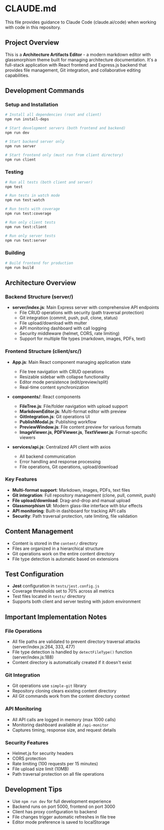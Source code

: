 # CLAUDE.md

This file provides guidance to Claude Code (claude.ai/code) when working with code in this repository.

## Project Overview

This is a **Architecture Artifacts Editor** - a modern markdown editor with glassmorphism theme built for managing architecture documentation. It's a full-stack application with React frontend and Express.js backend that provides file management, Git integration, and collaborative editing capabilities.

## Development Commands

### Setup and Installation
```bash
# Install all dependencies (root and client)
npm run install-deps

# Start development servers (both frontend and backend)
npm run dev

# Start backend server only
npm run server

# Start frontend only (must run from client directory)
npm run client
```

### Testing
```bash
# Run all tests (both client and server)
npm test

# Run tests in watch mode
npm run test:watch

# Run tests with coverage
npm run test:coverage

# Run only client tests
npm run test:client

# Run only server tests
npm run test:server
```

### Building
```bash
# Build frontend for production
npm run build
```

## Architecture Overview

### Backend Structure (server/)
- **server/index.js**: Main Express server with comprehensive API endpoints
  - File CRUD operations with security (path traversal protection)
  - Git integration (commit, push, pull, clone, status) 
  - File upload/download with multer
  - API monitoring dashboard with call logging
  - Security middleware (helmet, CORS, rate limiting)
  - Support for multiple file types (markdown, images, PDFs, text)

### Frontend Structure (client/src/)
- **App.js**: Main React component managing application state
  - File tree navigation with CRUD operations
  - Resizable sidebar with collapse functionality
  - Editor mode persistence (edit/preview/split)
  - Real-time content synchronization
  
- **components/**: React components
  - **FileTree.js**: File/folder navigation with upload support
  - **MarkdownEditor.js**: Multi-format editor with preview
  - **GitIntegration.js**: Git operations UI
  - **PublishModal.js**: Publishing workflow
  - **PreviewWindow.js**: File content preview for various formats
  - **ImageViewer.js**, **PDFViewer.js**, **TextViewer.js**: Format-specific viewers

- **services/api.js**: Centralized API client with axios
  - All backend communication
  - Error handling and response processing
  - File operations, Git operations, upload/download

### Key Features
- **Multi-format support**: Markdown, images, PDFs, text files
- **Git integration**: Full repository management (clone, pull, commit, push)
- **File upload/download**: Drag-and-drop and manual upload
- **Glassmorphism UI**: Modern glass-like interface with blur effects
- **API monitoring**: Built-in dashboard for tracking API calls
- **Security**: Path traversal protection, rate limiting, file validation

## Content Management
- Content is stored in the `content/` directory
- Files are organized in a hierarchical structure
- Git operations work on the entire content directory
- File type detection is automatic based on extensions

## Test Configuration
- **Jest** configuration in `tests/jest.config.js`
- Coverage thresholds set to 70% across all metrics
- Test files located in `tests/` directory
- Supports both client and server testing with jsdom environment

## Important Implementation Notes

### File Operations
- All file paths are validated to prevent directory traversal attacks (server/index.js:264, 333, 477)
- File type detection is handled by `detectFileType()` function (server/index.js:188)
- Content directory is automatically created if it doesn't exist

### Git Integration  
- Git operations use `simple-git` library
- Repository cloning clears existing content directory
- All Git commands work from the content directory context

### API Monitoring
- All API calls are logged in memory (max 1000 calls)
- Monitoring dashboard available at `/api-monitor`
- Captures timing, response size, and request details

### Security Features
- Helmet.js for security headers
- CORS protection
- Rate limiting (100 requests per 15 minutes)
- File upload size limit (10MB)
- Path traversal protection on all file operations

## Development Tips
- Use `npm run dev` for full development experience
- Backend runs on port 5000, frontend on port 3000
- Client has proxy configuration to backend
- File changes trigger automatic refreshes in file tree
- Editor mode preference is saved to localStorage